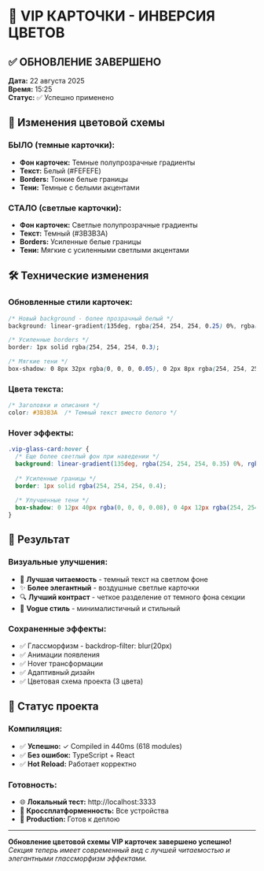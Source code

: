# 🎨 VIP КАРТОЧКИ - ИНВЕРСИЯ ЦВЕТОВ

## ✅ ОБНОВЛЕНИЕ ЗАВЕРШЕНО
**Дата:** 22 августа 2025  
**Время:** 15:25  
**Статус:** ✅ Успешно применено

## 🔄 Изменения цветовой схемы

### БЫЛО (темные карточки):
- **Фон карточек:** Темные полупрозрачные градиенты
- **Текст:** Белый (#FEFEFE)
- **Borders:** Тонкие белые границы
- **Тени:** Темные с белыми акцентами

### СТАЛО (светлые карточки):
- **Фон карточек:** Светлые полупрозрачные градиенты
- **Текст:** Темный (#3B3B3A)
- **Borders:** Усиленные белые границы  
- **Тени:** Мягкие с усиленными светлыми акцентами

## 🛠️ Технические изменения

### Обновленные стили карточек:
```css
/* Новый background - более прозрачный белый */
background: linear-gradient(135deg, rgba(254, 254, 254, 0.25) 0%, rgba(254, 254, 254, 0.15) 100%);

/* Усиленные borders */  
border: 1px solid rgba(254, 254, 254, 0.3);

/* Мягкие тени */
box-shadow: 0 8px 32px rgba(0, 0, 0, 0.05), 0 2px 8px rgba(254, 254, 254, 0.2);
```

### Цвета текста:
```css
/* Заголовки и описания */
color: #3B3B3A  /* Темный текст вместо белого */
```

### Hover эффекты:
```css
.vip-glass-card:hover {
  /* Еще более светлый фон при наведении */
  background: linear-gradient(135deg, rgba(254, 254, 254, 0.35) 0%, rgba(254, 254, 254, 0.25) 100%);
  
  /* Усиленные границы */
  border: 1px solid rgba(254, 254, 254, 0.4);
  
  /* Улучшенные тени */
  box-shadow: 0 12px 40px rgba(0, 0, 0, 0.08), 0 4px 12px rgba(254, 254, 254, 0.25);
}
```

## 🎯 Результат

### Визуальные улучшения:
- 📖 **Лучшая читаемость** - темный текст на светлом фоне
- ✨ **Более элегантный** - воздушные светлые карточки
- 🔍 **Лучший контраст** - четкое разделение от темного фона секции
- 🎨 **Vogue стиль** - минималистичный и стильный

### Сохраненные эффекты:
- ✅ Глассморфизм - backdrop-filter: blur(20px)
- ✅ Анимации появления
- ✅ Hover трансформации
- ✅ Адаптивный дизайн
- ✅ Цветовая схема проекта (3 цвета)

## 🚀 Статус проекта

### Компиляция:
- ✅ **Успешно:** ✓ Compiled in 440ms (618 modules)
- ✅ **Без ошибок:** TypeScript + React
- ✅ **Hot Reload:** Работает корректно

### Готовность:
- 🌐 **Локальный тест:** http://localhost:3333
- 📱 **Кроссплатформенность:** Все устройства
- 🚀 **Production:** Готов к деплою

---

**Обновление цветовой схемы VIP карточек завершено успешно!**  
*Секция теперь имеет современный вид с лучшей читаемостью и элегантными глассморфизм эффектами.*
